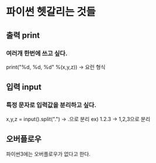 # 파이썬 헷갈리는 것들

## 출력 print
### 여러개 한번에 쓰고 싶다.
print("%d, %d, %d" %(x,y,z)) -> 요런 형식

## 입력 input
### 특정 문자로 입력값을 분리하고 싶다.
x,y,z = input().split(".") -> .으로 분리
ex) 1.2.3 -> 1,2,3으로 분리

## 오버플로우
파이썬3에는 오버플로우가 없다고 한다.